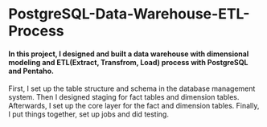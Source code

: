 # PostgreSQL-Data-Warehouse-ETL-Process
<h4> In this project, I designed and built a data warehouse with dimensional modeling and ETL(Extract, Transfrom, Load) process with PostgreSQL and Pentaho. </h4>
<p> First, I set up the table structure and schema in the database management system. Then I designed staging for fact tables and dimension tables. Afterwards, I set up the core layer for the fact and dimension tables. Finally, I put things together, set up jobs and did testing. </p>
